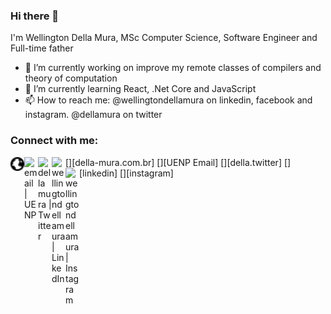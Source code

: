 ### Hi there 👋

I'm Wellington Della Mura, MSc Computer Science, Software Engineer and Full-time father

- 🔭 I’m currently working on improve my remote classes of compilers and theory of computation
- 🌱 I’m currently learning React, .Net Core and JavaScript
- 📫 How to reach me: @wellingtondellamura on linkedin, facebook and instagram. @dellamura on twitter

### Connect with me:

[<img align="left" alt="della-mura.com.br" width="22px" src="https://raw.githubusercontent.com/iconic/open-iconic/master/svg/globe.svg" />][della-mura.com.br]
[<img align="left" alt="email | UENP" width="22px" src="https://cdn.jsdelivr.net/npm/simple-icons@v3/icons/mail.svg" />][UENP Email]
[<img align="left" alt="dellamura | Twitter" width="22px" src="https://cdn.jsdelivr.net/npm/simple-icons@v3/icons/twitter.svg" />][della.twitter]
[<img align="left" alt="wellingtondellamura | LinkedIn" width="22px" src="https://cdn.jsdelivr.net/npm/simple-icons@v3/icons/linkedin.svg" />][linkedin]
[<img align="left" alt="wellingtondellamura | Instagram" width="22px" src="https://cdn.jsdelivr.net/npm/simple-icons@v3/icons/instagram.svg" />][instagram]
